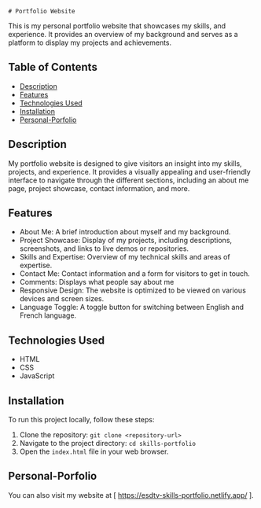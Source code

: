     # Portfolio Website

This is my personal portfolio website that showcases my skills, and experience. It provides an overview of my background and serves as a platform to display my projects and achievements.

## Table of Contents

- [Description](#description)
- [Features](#features)
- [Technologies Used](#technologies-used)
- [Installation](#installation)
- [Personal-Porfolio](#personal-Porfolio)

## Description

My portfolio website is designed to give visitors an insight into my skills, projects, and experience. It provides a visually appealing and user-friendly interface to navigate through the different sections, including an about me page, project showcase, contact information, and more.

## Features

- About Me: A brief introduction about myself and my background.
- Project Showcase: Display of my projects, including descriptions, screenshots, and links to live demos or repositories.
- Skills and Expertise: Overview of my technical skills and areas of expertise.
- Contact Me: Contact information and a form for visitors to get in touch.
- Comments: Displays what people say about me
- Responsive Design: The website is optimized to be viewed on various devices and screen sizes.
- Language Toggle: A toggle button for switching between English and French language.

## Technologies Used

- HTML
- CSS
- JavaScript

## Installation

To run this project locally, follow these steps:

1. Clone the repository: `git clone <repository-url>`
2. Navigate to the project directory: `cd skills-portfolio`
3. Open the `index.html` file in your web browser.

## Personal-Porfolio

You can also visit my website at [ https://esdtv-skills-portfolio.netlify.app/ ].
